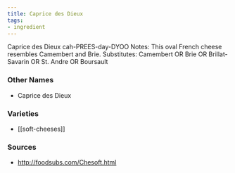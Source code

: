 ```yaml
---
title: Caprice des Dieux
tags:
- ingredient
---
```

Caprice des Dieux cah-PREES-day-DYOO Notes: This oval French cheese resembles Camembert and Brie. Substitutes: Camembert OR Brie OR Brillat-Savarin OR St. Andre OR Boursault

### Other Names

* Caprice des Dieux

### Varieties

* [[soft-cheeses]]

### Sources
* http://foodsubs.com/Chesoft.html
